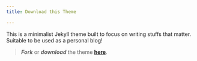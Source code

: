 ```yaml
---
title: Download this Theme

---
```


This is a minimalist Jekyll theme built to focus on writing stuffs that matter. Suitable to be used as a personal blog!

> **_Fork_** or **_download_** the theme [**here**](https://github.com/heiswayi/the-plain).
